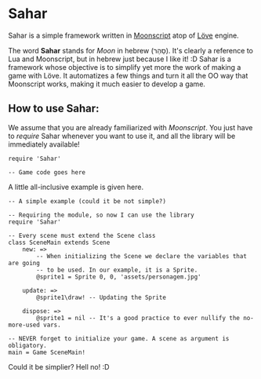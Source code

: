 # Sahar
Sahar is a simple framework written in [Moonscript](http://moonscript.org/) atop of [Löve](https://love2d.org/) engine.

The word **Sahar** stands for *Moon* in hebrew (סַהַר). It's clearly a reference to Lua and Moonscript, but in hebrew just because I like it! :D
Sahar is a framework whose objective is to simplify yet more the work of making a game with Löve. It automatizes a few things and turn it all the OO way that Moonscript works, making it much easier to develop a game.

## How to use **Sahar**:
We assume that you are already familiarized with *Moonscript*.
You just have to *require* Sahar whenever you want to use it, and all the library will be immediately available!

	require 'Sahar'
	
	-- Game code goes here
	

A little all-inclusive example is given here.

	-- A simple example (could it be not simple?)

	-- Requiring the module, so now I can use the library
	require 'Sahar'

	-- Every scene must extend the Scene class
	class SceneMain extends Scene
		new: =>
			-- When initializing the Scene we declare the variables that are going
			-- to be used. In our example, it is a Sprite.
			@sprite1 = Sprite 0, 0, 'assets/personagem.jpg'
	
		update: =>
			@sprite1\draw! -- Updating the Sprite
	
		dispose: =>
			@sprite1 = nil -- It's a good practice to ever nullify the no-more-used vars.

	-- NEVER forget to initialize your game. A scene as argument is obligatory.
	main = Game SceneMain!

Could it be simplier? Hell no! :D
